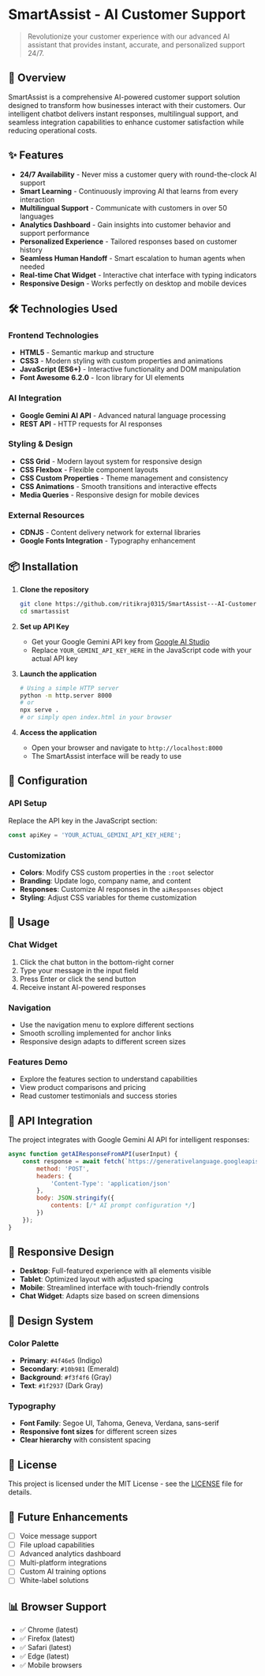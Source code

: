 # SmartAssist - AI Customer Support
> Revolutionize your customer experience with our advanced AI assistant that provides instant, accurate, and personalized support 24/7.

## 🚀 Overview

SmartAssist is a comprehensive AI-powered customer support solution designed to transform how businesses interact with their customers. Our intelligent chatbot delivers instant responses, multilingual support, and seamless integration capabilities to enhance customer satisfaction while reducing operational costs.

## ✨ Features

- **24/7 Availability** - Never miss a customer query with round-the-clock AI support
- **Smart Learning** - Continuously improving AI that learns from every interaction
- **Multilingual Support** - Communicate with customers in over 50 languages
- **Analytics Dashboard** - Gain insights into customer behavior and support performance
- **Personalized Experience** - Tailored responses based on customer history
- **Seamless Human Handoff** - Smart escalation to human agents when needed
- **Real-time Chat Widget** - Interactive chat interface with typing indicators
- **Responsive Design** - Works perfectly on desktop and mobile devices

## 🛠️ Technologies Used

### Frontend Technologies
- **HTML5** - Semantic markup and structure
- **CSS3** - Modern styling with custom properties and animations
- **JavaScript (ES6+)** - Interactive functionality and DOM manipulation
- **Font Awesome 6.2.0** - Icon library for UI elements

### AI Integration
- **Google Gemini AI API** - Advanced natural language processing
- **REST API** - HTTP requests for AI responses

### Styling & Design
- **CSS Grid** - Modern layout system for responsive design
- **CSS Flexbox** - Flexible component layouts
- **CSS Custom Properties** - Theme management and consistency
- **CSS Animations** - Smooth transitions and interactive effects
- **Media Queries** - Responsive design for mobile devices

### External Resources
- **CDNJS** - Content delivery network for external libraries
- **Google Fonts Integration** - Typography enhancement

## 📦 Installation

1. **Clone the repository**
   ```bash
   git clone https://github.com/ritikraj0315/SmartAssist---AI-Customer-Support.git
   cd smartassist
   ```

2. **Set up API Key**
   - Get your Google Gemini API key from [Google AI Studio](https://makersuite.google.com/)
   - Replace `YOUR_GEMINI_API_KEY_HERE` in the JavaScript code with your actual API key

3. **Launch the application**
   ```bash
   # Using a simple HTTP server
   python -m http.server 8000
   # or
   npx serve .
   # or simply open index.html in your browser
   ```

4. **Access the application**
   - Open your browser and navigate to `http://localhost:8000`
   - The SmartAssist interface will be ready to use

## 🔧 Configuration

### API Setup
Replace the API key in the JavaScript section:
```javascript
const apiKey = 'YOUR_ACTUAL_GEMINI_API_KEY_HERE';
```

### Customization
- **Colors**: Modify CSS custom properties in the `:root` selector
- **Branding**: Update logo, company name, and content
- **Responses**: Customize AI responses in the `aiResponses` object
- **Styling**: Adjust CSS variables for theme customization

## 🎯 Usage

### Chat Widget
1. Click the chat button in the bottom-right corner
2. Type your message in the input field
3. Press Enter or click the send button
4. Receive instant AI-powered responses

### Navigation
- Use the navigation menu to explore different sections
- Smooth scrolling implemented for anchor links
- Responsive design adapts to different screen sizes

### Features Demo
- Explore the features section to understand capabilities
- View product comparisons and pricing
- Read customer testimonials and success stories

## 🔗 API Integration

The project integrates with Google Gemini AI API for intelligent responses:

```javascript
async function getAIResponseFromAPI(userInput) {
    const response = await fetch(`https://generativelanguage.googleapis.com/v1beta/models/gemini-2.0-flash:generateContent?key=${apiKey}`, {
        method: 'POST',
        headers: {
            'Content-Type': 'application/json'
        },
        body: JSON.stringify({
            contents: [/* AI prompt configuration */]
        })
    });
}
```

## 📱 Responsive Design

- **Desktop**: Full-featured experience with all elements visible
- **Tablet**: Optimized layout with adjusted spacing
- **Mobile**: Streamlined interface with touch-friendly controls
- **Chat Widget**: Adapts size based on screen dimensions

## 🎨 Design System

### Color Palette
- **Primary**: `#4f46e5` (Indigo)
- **Secondary**: `#10b981` (Emerald)
- **Background**: `#f3f4f6` (Gray)
- **Text**: `#1f2937` (Dark Gray)

### Typography
- **Font Family**: Segoe UI, Tahoma, Geneva, Verdana, sans-serif
- **Responsive font sizes** for different screen sizes
- **Clear hierarchy** with consistent spacing

## 📄 License

This project is licensed under the MIT License - see the [LICENSE](LICENSE) file for details.

## 🔮 Future Enhancements

- [ ] Voice message support
- [ ] File upload capabilities
- [ ] Advanced analytics dashboard
- [ ] Multi-platform integrations
- [ ] Custom AI training options
- [ ] White-label solutions

## 📊 Browser Support

- ✅ Chrome (latest)
- ✅ Firefox (latest)
- ✅ Safari (latest)
- ✅ Edge (latest)
- ✅ Mobile browsers